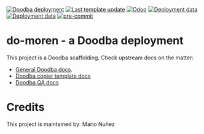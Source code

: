 [![Doodba deployment](https://img.shields.io/badge/deployment-doodba-informational)](https://github.com/Tecnativa/doodba)
[![Last template update](https://img.shields.io/badge/last%20template%20update-v5.1.4-informational)](https://github.com/Tecnativa/doodba-copier-template/tree/v5.1.4)
[![Odoo](https://img.shields.io/badge/odoo-v15.0-a3478a)](https://github.com/odoo/odoo/tree/15.0)
[![Deployment data](https://img.shields.io/badge/%F0%9F%8C%90%20prod-gestion.moren.com.ar-green)](http://gestion.moren.com.ar)
[![Deployment data](https://img.shields.io/badge/%E2%9A%92%20demo-test.moren.com.ar-yellow)](http://test.moren.com.ar)
[![pre-commit](https://img.shields.io/badge/pre--commit-enabled-brightgreen?logo=pre-commit&logoColor=white)](https://pre-commit.com/)

# do-moren - a Doodba deployment

This project is a Doodba scaffolding. Check upstream docs on the matter:

- [General Doodba docs](https://github.com/Tecnativa/doodba).
- [Doodba copier template docs](https://github.com/Tecnativa/doodba-copier-template)
- [Doodba QA docs](https://github.com/Tecnativa/doodba-qa)

# Credits

This project is maintained by: Mario Nuñez
